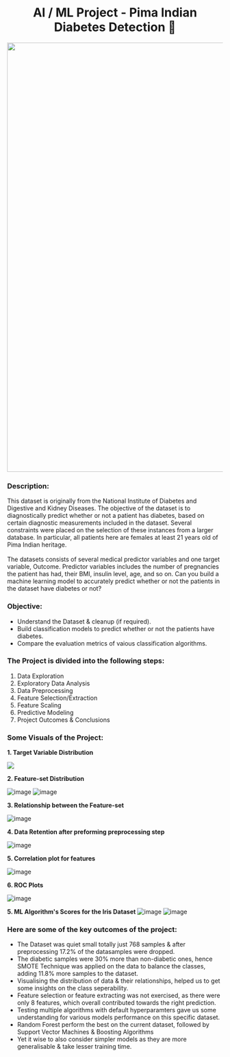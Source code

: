 # <center> AI / ML Project - Pima Indian Diabetes Detection 💉</center>

<p align="center"><img src="https://user-images.githubusercontent.com/54996245/141647667-e005a6a7-8e8c-4395-bab1-9aee47bd4e3b.jpg" style="width: 1000px;"/></p>

### Description:
This dataset is originally from the National Institute of Diabetes and Digestive and Kidney Diseases. The objective of the dataset is to diagnostically predict whether or not a patient has diabetes, based on certain diagnostic measurements included in the dataset. Several constraints were placed on the selection of these instances from a larger database. In particular, all patients here are females at least 21 years old of Pima Indian heritage. <br><br>The datasets consists of several medical predictor variables and one target variable, Outcome. Predictor variables includes the number of pregnancies the patient has had, their BMI, insulin level, age, and so on. Can you build a machine learning model to accurately predict whether or not the patients in the dataset have diabetes or not?

### Objective:
- Understand the Dataset & cleanup (if required).
- Build classification models to predict whether or not the patients have diabetes.
- Compare the evaluation metrics of vaious classification algorithms.

### The Project is divided into the following steps:
1. Data Exploration
2. Exploratory Data Analysis
3. Data Preprocessing
4. Feature Selection/Extraction
5. Feature Scaling
6. Predictive Modeling
7. Project Outcomes & Conclusions
  
### Some Visuals of the Project:

**1. Target Variable Distribution**
<p align="left"><img src="https://user-images.githubusercontent.com/54996245/141677346-76f5bbc2-d254-4dc2-b4bc-a969fe09b642.png" /></p>

**2. Feature-set Distribution**

![image](https://user-images.githubusercontent.com/54996245/141677354-190ccbe2-3700-49c9-a3d3-93bdad470b98.png)
![image](https://user-images.githubusercontent.com/54996245/141677359-f894bf6e-3183-4336-913c-0eebf8527710.png)

**3. Relationship between the Feature-set**

![image](https://user-images.githubusercontent.com/54996245/140968656-574e4edc-3f4c-4c3a-9359-07bde41d538a.png)

**4. Data Retention after preforming preprocessing step**

![image](https://user-images.githubusercontent.com/54996245/140968701-7b426b4b-9740-4398-a3c0-0e5ae190cc8e.png)

**5. Correlation plot for features**

![image](https://user-images.githubusercontent.com/54996245/140968731-2d37bde1-3235-4a07-813d-1313339e481c.png)

**6. ROC Plots**

![image](https://user-images.githubusercontent.com/54996245/140968858-ac6271bb-f3a6-4a07-a353-6529eea56b2b.png)


**5. ML Algorithm's Scores for the Iris Dataset**
![image](https://user-images.githubusercontent.com/54996245/140968943-d4051d54-2b91-4b59-921f-0629c925a86d.png)
![image](https://user-images.githubusercontent.com/54996245/140968960-fb10b8e0-1787-46be-bf4b-af1d8bbb6418.png)



### Here are some of the key outcomes of the project:
- The Dataset was quiet small totally just 768 samples & after preprocessing 17.2% of the datasamples were dropped. 
- The diabetic samples were 30% more than non-diabetic ones, hence SMOTE Technique was applied on the data to  balance the classes, adding 11.8% more samples to the dataset.
- Visualising the distribution of data & their relationships, helped us to get some insights on the class seperability.
- Feature selection or feature extracting was not exercised, as there were only 8 features, which overall contributed towards the right prediction.
- Testing multiple algorithms with default hyperparamters gave us some understanding for various models performance on this specific dataset.
- Random Forest perform the best on the current dataset, followed by Support Vector Machines & Boosting Algorithms
- Yet it wise to also consider simpler models as they are more generalisable & take lesser training time.

